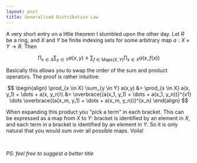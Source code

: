 ```yaml
---
layout: post
title: Generalised Distributive Law
---
```


A very short entry on a little theorem I stumbled upon the other day. Let $R$ be a ring, and $X$ and $Y$ be finite indexing sets for some arbitrary map $a : X \times Y \to R$. Then

$$
  \prod_{x \in X} \sum_{y \in Y} a(x,y)
  \equiv
  \sum_{f \in \text{Maps}(X, Y)} \prod_{x \in X} a(x, f(x))
$$

Basically this allows you to swap the order of the sum and product operators. The proof is rather intuitive:

$$
\begin{align}
\prod_{x \in X} \sum_{y \in Y} a(x,y) &= \prod_{x \in X} a(x, y_1) + \dots + a(x, y_n)\\
&= \overbrace{(a(x_1, y_1) + \dots + a(x_1, y_n))}^{x1} \dots \overbrace{(a(x_m, y_1) + \dots + a(x_m, y_n))}^{x_n}
\end{align}
$$

When expanding this product you "pick a term" in each bracket. This can be expressed as a map from $X$ to $Y$: bracket is identified by an element in $X$, and each term in a bracket is identified by an element in $Y$. So it is only natural that you would sum over all possible maps. Voila!

<br/>

*PS: feel free to suggest a better title*
